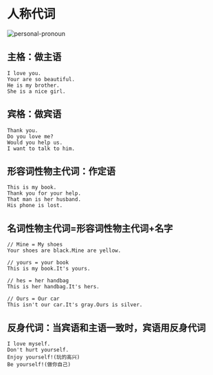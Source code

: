 # 人称代词
![personal-pronoun](/assets/personal-pronoun.png)

## 主格：做主语
```
I love you.
Your are so beautiful.
He is my brother.
She is a nice girl.
```

## 宾格：做宾语
```
Thank you.
Do you love me?
Would you help us.
I want to talk to him.
```

## 形容词性物主代词：作定语
```
This is my book.
Thank you for your help.
That man is her husband.
His phone is lost.
```

## 名词性物主代词=形容词性物主代词+名字
```
// Mine = My shoes
Your shoes are black.Mine are yellow.

// yours = your book
This is my book.It's yours.

// hes = her handbag
This is her handbag.It's hers.

// Ours = Our car
This isn't our car.It's gray.Ours is silver.
```

## 反身代词：当宾语和主语一致时，宾语用反身代词
```
I love myself.
Don't hurt yourself.
Enjoy yourself!(玩的高兴)
Be yourself!(做你自己)
```
